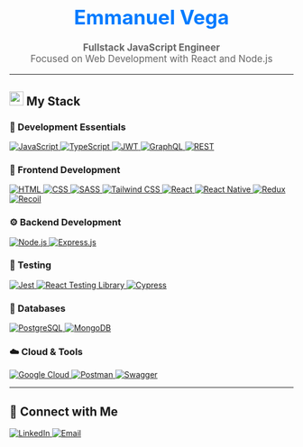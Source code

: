 <h1 style="text-align: center; font-size: 2.5em; color: #007BFF;">Emmanuel Vega</h1>
<p style="text-align: center; font-size: 1.2em; color: #666;">
  <strong>Fullstack JavaScript Engineer</strong><br>
  Focused on Web Development with React and Node.js
</p>

<hr>

<h2><img  src="https://media2.giphy.com/media/QssGEmpkyEOhBCb7e1/giphy.gif?cid=ecf05e47a0n3gi1bfqntqmob8g9aid1oyj2wr3ds3mg700bl&rid=giphy.gif" width ="25"> <b>My Stack</b></h2>

<h3>🧩 Development Essentials</h3>
<p>
  <a href="https://developer.mozilla.org/en-US/docs/Web/JavaScript" target="_blank">
    <img alt="JavaScript" src="https://img.shields.io/badge/JavaScript-%23E8A300.svg?logo=javascript&logoColor=white">
  </a>
  <a href="https://www.typescriptlang.org/" target="_blank">
    <img alt="TypeScript" src="https://img.shields.io/badge/TypeScript-%2332A8A1.svg?logo=typescript&logoColor=white">
  </a>
  <a href="https://jwt.io/" target="_blank">
    <img alt="JWT" src="https://img.shields.io/badge/JWT-%234A4A4A.svg?logo=json-web-tokens&logoColor=white">
  </a>
  <a href="https://graphql.org/" target="_blank">
    <img alt="GraphQL" src="https://img.shields.io/badge/GraphQL-%239F4E85.svg?logo=graphql&logoColor=white">
  </a>
  <a href="https://restfulapi.net/" target="_blank">
    <img alt="REST" src="https://img.shields.io/badge/REST-%234A4A4A.svg?logo=rest&logoColor=white">
  </a>
</p>

<h3>🎨 Frontend Development</h3>
<p>
  <a href="https://www.w3.org/html/" target="_blank">
    <img alt="HTML" src="https://img.shields.io/badge/HTML5-%23E34F26.svg?logo=html5&logoColor=white">
  </a>
  <a href="https://www.w3schools.com/css/" target="_blank">
    <img alt="CSS" src="https://img.shields.io/badge/CSS3-%23157C91.svg?logo=css3&logoColor=white">
  </a>
  <a href="https://sass-lang.com/" target="_blank">
    <img alt="SASS" src="https://img.shields.io/badge/SASS-%239F4E85.svg?logo=sass&logoColor=white">
  </a>
  <a href="https://tailwindcss.com" target="_blank">
    <img alt="Tailwind CSS" src="https://img.shields.io/badge/Tailwind%20CSS-%235A8F8C.svg?logo=tailwind-css&logoColor=white">
  </a>
  <a href="https://reactjs.org/" target="_blank">
    <img alt="React" src="https://img.shields.io/badge/React-%2361DAFB.svg?logo=react&logoColor=black">
  </a>
  <a href="https://reactnative.dev/" target="_blank">
    <img alt="React Native" src="https://img.shields.io/badge/React%20Native-%232D98A1.svg?logo=react&logoColor=white">
  </a>
  <a href="https://redux.js.org/" target="_blank">
    <img alt="Redux" src="https://img.shields.io/badge/Redux-%236A5ACD.svg?logo=redux&logoColor=white">
  </a>
  <a href="https://recoiljs.org/" target="_blank">
    <img alt="Recoil" src="https://img.shields.io/badge/Recoil-%23608A94.svg?logo=recoil&logoColor=white">
  </a>
</p>

<h3>⚙️ Backend Development</h3>
<p>
  <a href="https://nodejs.org/" target="_blank">
    <img alt="Node.js" src="https://img.shields.io/badge/Node.js-%23339933.svg?logo=node.js&logoColor=white">
  </a>
  <a href="https://expressjs.com/" target="_blank">
    <img alt="Express.js" src="https://img.shields.io/badge/Express.js-%23000000.svg?logo=express&logoColor=white">
  </a>
</p>

<h3>🧪 Testing</h3>
<p>
  <a href="https://jestjs.io/" target="_blank">
    <img alt="Jest" src="https://img.shields.io/badge/Jest-%23C21325.svg?logo=jest&logoColor=white">
  </a>
  <a href="https://testing-library.com/" target="_blank">
    <img alt="React Testing Library" src="https://img.shields.io/badge/React%20Testing%20Library-%23E33332.svg?logo=testing-library&logoColor=white">
  </a>
  <a href="https://www.cypress.io/" target="_blank">
    <img alt="Cypress" src="https://img.shields.io/badge/Cypress-%23336F72.svg?logo=cypress&logoColor=white">
  </a>
</p>

<h3>💾 Databases</h3>
<p>
  <a href="https://www.postgresql.org/" target="_blank">
    <img alt="PostgreSQL" src="https://img.shields.io/badge/PostgreSQL-%234169E1.svg?logo=postgresql&logoColor=white">
  </a>
  <a href="https://www.mongodb.com/" target="_blank">
    <img alt="MongoDB" src="https://img.shields.io/badge/MongoDB-%234EA94B.svg?logo=mongodb&logoColor=white">
  </a>
</p>

<h3>☁️ Cloud & Tools</h3>
<p>
  <a href="https://cloud.google.com/" target="_blank">
    <img alt="Google Cloud" src="https://img.shields.io/badge/Google%20Cloud-%234285F4.svg?logo=google-cloud&logoColor=white">
  </a>
  <a href="https://www.postman.com/" target="_blank">
    <img alt="Postman" src="https://img.shields.io/badge/Postman-%23FF6C37.svg?logo=postman&logoColor=white">
  </a>
  <a href="https://swagger.io/" target="_blank">
    <img alt="Swagger" src="https://img.shields.io/badge/Swagger-%2385EA2D.svg?logo=swagger&logoColor=black">
  </a>
</p>

<hr>

<h2>🤝 Connect with Me</h2>
<p>
  <a href="https://www.linkedin.com/in/emmanuel-vega-b546b0169/" target="_blank">
    <img alt="LinkedIn" src="https://img.shields.io/badge/-Emmanuel%20Vega-0077B5?style=flat&logo=Linkedin&logoColor=white">
  </a>
  <a href="mailto:emmanuelvegamecinas@gmail.com" target="_blank">
    <img alt="Email" src="https://img.shields.io/badge/-emmanuelvegamecinas@gmail.com-D14836?style=flat&logo=Gmail&logoColor=white">
  </a>
</p>
